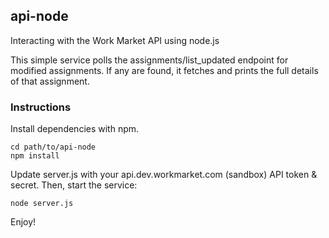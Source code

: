 ## api-node
Interacting with the Work Market API using node.js

This simple service polls the assignments/list_updated endpoint for modified assignments.  If any are found, it fetches and prints the full details of that assignment.

### Instructions

Install dependencies with npm.

```
cd path/to/api-node
npm install
```

Update server.js with your api.dev.workmarket.com (sandbox) API token & secret.  Then, start the service:

```
node server.js
```

Enjoy!
